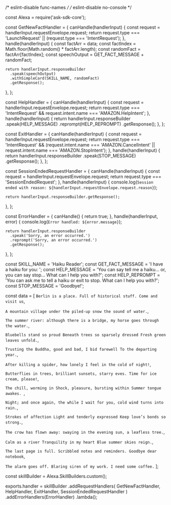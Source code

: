 /* eslint-disable  func-names */
/* eslint-disable  no-console */

const Alexa = require('ask-sdk-core');

const GetNewFactHandler = {
  canHandle(handlerInput) {
    const request = handlerInput.requestEnvelope.request;
    return request.type === 'LaunchRequest'
      || (request.type === 'IntentRequest');
  },
  handle(handlerInput) {
    const factArr = data;
    const factIndex = Math.floor(Math.random() * factArr.length);
    const randomFact = factArr[factIndex];
    const speechOutput = GET_FACT_MESSAGE + randomFact;

    return handlerInput.responseBuilder
      .speak(speechOutput)
      .withSimpleCard(SKILL_NAME, randomFact)
      .getResponse();
  },
};

const HelpHandler = {
  canHandle(handlerInput) {
    const request = handlerInput.requestEnvelope.request;
    return request.type === 'IntentRequest'
      && request.intent.name === 'AMAZON.HelpIntent';
  },
  handle(handlerInput) {
    return handlerInput.responseBuilder
      .speak(HELP_MESSAGE)
      .reprompt(HELP_REPROMPT)
      .getResponse();
  },
};

const ExitHandler = {
  canHandle(handlerInput) {
    const request = handlerInput.requestEnvelope.request;
    return request.type === 'IntentRequest'
      && (request.intent.name === 'AMAZON.CancelIntent'
        || request.intent.name === 'AMAZON.StopIntent');
  },
  handle(handlerInput) {
    return handlerInput.responseBuilder
      .speak(STOP_MESSAGE)
      .getResponse();
  },
};

const SessionEndedRequestHandler = {
  canHandle(handlerInput) {
    const request = handlerInput.requestEnvelope.request;
    return request.type === 'SessionEndedRequest';
  },
  handle(handlerInput) {
    console.log(`Session ended with reason: ${handlerInput.requestEnvelope.request.reason}`);

    return handlerInput.responseBuilder.getResponse();
  },
};

const ErrorHandler = {
  canHandle() {
    return true;
  },
  handle(handlerInput, error) {
    console.log(`Error handled: ${error.message}`);

    return handlerInput.responseBuilder
      .speak('Sorry, an error occurred.')
      .reprompt('Sorry, an error occurred.')
      .getResponse();
  },
};

const SKILL_NAME = 'Haiku Reader';
const GET_FACT_MESSAGE = 'I have a haiku for you: ';
const HELP_MESSAGE = 'You can say tell me a haiku...  or, you can say stop... What can I help you with?';
const HELP_REPROMPT = 'You can ask me to tell a haiku or exit to stop. What can I help you with?';
const STOP_MESSAGE = 'Goodbye!';

const data = [
  `Berlin is a place.
  Full of historical stuff.
  Come and visit us`,
  
`A mountain village
under the piled-up snow
the sound of water.`,

 `The summer river:
 although there is a bridge, my horse
 goes through the water.`,

 `Bluebells stand so proud
 Beneath trees so sparsely dressed
 Fresh green leaves unfold.`,
 
`Trusting the Buddha, good and bad,
 I bid farewell
 To the departing year.`,
 
 `After killing
a spider, how lonely I feel
in the cold of night!`,

 `Butterflies in trees,
brilliant sunsets, starry eves.
Time for ice cream, please!`,

 `The chill, worming in
Shock, pleasure, bursting within
Summer tongue awakes. `,

`Night; and once again,
the while I wait for you, cold wind
turns into rain.`,

`Strokes of affection
Light and tenderly expressed
Keep love’s bonds so strong.`,

`The crow has flown away:
swaying in the evening sun,
a leafless tree.`,

`Calm as a river
Tranquility in my heart
Blue summer skies reign.`,


  `The last page is full.
  Scribbled notes and reminders.
  Goodbye dear notebook`,

  `The alarm goes off.
  Blaring siren of my work.
  I need some coffee.`
];

const skillBuilder = Alexa.SkillBuilders.custom();

exports.handler = skillBuilder
  .addRequestHandlers(
    GetNewFactHandler,
    HelpHandler,
    ExitHandler,
    SessionEndedRequestHandler
  )
  .addErrorHandlers(ErrorHandler)
  .lambda();
